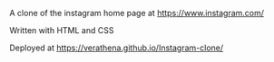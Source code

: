 A clone of the instagram home page at https://www.instagram.com/

Written with HTML and CSS

Deployed at https://verathena.github.io/Instagram-clone/
